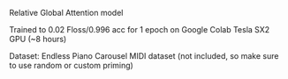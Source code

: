 Relative Global Attention model

Trained to 0.02 Floss/0.996 acc for 1 epoch on Google Colab Tesla SX2 GPU (~8 hours)

Dataset: Endless Piano Carousel MIDI dataset (not included, so make sure to use random or custom priming)
